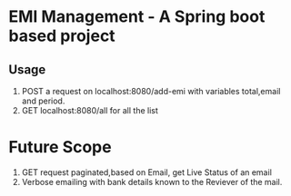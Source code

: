 # EMI Management - A Spring boot based project

Usage
--------------------------------------------------------------------------------
1. POST a request on localhost:8080/add-emi with variables total,email and period.
2. GET localhost:8080/all for all the list

# Future Scope 
1. GET request paginated,based on Email, get Live Status of an email
2. Verbose emailing with bank details known to the Reviever of the mail. 
